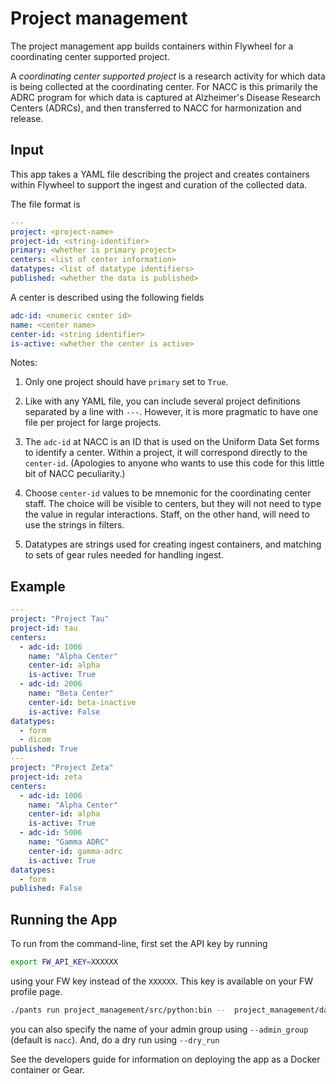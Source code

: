 # Project management

The project management app builds containers within Flywheel for a coordinating center supported project.

A *coordinating center supported project* is a research activity for which data is being collected at the coordinating center.
For NACC is this primarily the ADRC program for which data is captured at Alzheimer's Disease Research Centers (ADRCs), and then transferred to NACC for harmonization and release.

## Input 

This app takes a YAML file describing the project and creates containers within Flywheel to support the ingest and curation of the collected data.

The file format is

```yaml
---
project: <project-name>
project-id: <string-identifier>
primary: <whether is primary project>
centers: <list of center information>
datatypes: <list of datatype identifiers>
published: <whether the data is published>
```

A center is described using the following fields

```yaml
adc-id: <numeric center id>
name: <center name>
center-id: <string identifier>
is-active: <whether the center is active>
```

Notes:
1. Only one project should have `primary` set to `True`.

2. Like with any YAML file, you can include several project definitions separated by a line with `---`.
   However, it is more pragmatic to have one file per project for large projects.

2. The `adc-id` at NACC is an ID that is used on the Uniform Data Set forms to identify a center.
   Within a project, it will correspond directly to the `center-id`.
   (Apologies to anyone who wants to use this code for this little bit of NACC peculiarity.)

3. Choose `center-id` values to be mnemonic for the coordinating center staff.
   The choice will be visible to centers, but they will not need to type the value in regular interactions. 
   Staff, on the other hand, will need to use the strings in filters.

3. Datatypes are strings used for creating ingest containers, and matching to sets of gear rules needed for handling ingest.


## Example

```yaml
---
project: "Project Tau"
project-id: tau
centers:
  - adc-id: 1006
    name: "Alpha Center"
    center-id: alpha
    is-active: True
  - adc-id: 2006
    name: "Beta Center"
    center-id: beta-inactive
    is-active: False
datatypes:
  - form
  - dicom
published: True
---
project: "Project Zeta"
project-id: zeta
centers:
  - adc-id: 1006
    name: "Alpha Center"
    center-id: alpha
    is-active: True
  - adc-id: 5006
    name: "Gamma ADRC"
    center-id: gamma-adrc
    is-active: True
datatypes:
  - form
published: False
```

## Running the App

To run from the command-line, first set the API key by running

```bash
export FW_API_KEY=XXXXXX
``` 
using your FW key instead of the `XXXXXX`. This key is available on your FW profile page.

```bash
./pants run project_management/src/python:bin --  project_management/data/project-definition.yaml
```

you can also specify the name of your admin group using `--admin_group` (default is `nacc`).
And, do a dry run using `--dry_run`

See the developers guide for information on deploying the app as a Docker container or Gear.